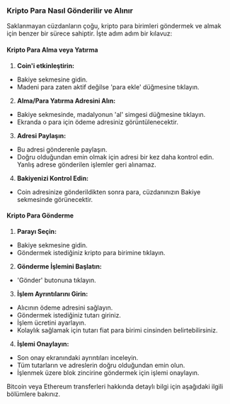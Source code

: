 ### Kripto Para Nasıl Gönderilir ve Alınır

Saklanmayan cüzdanların çoğu, kripto para birimleri göndermek ve almak için benzer bir sürece sahiptir. İşte adım adım bir kılavuz:

#### Kripto Para Alma veya Yatırma

1. **Coin'i etkinleştirin:**
 - Bakiye sekmesine gidin.
 - Madeni para zaten aktif değilse 'para ekle' düğmesine tıklayın.

2. **Alma/Para Yatırma Adresini Alın:**
 - Bakiye sekmesinde, madalyonun 'al' simgesi düğmesine tıklayın.
 - Ekranda o para için ödeme adresiniz görüntülenecektir.

3. **Adresi Paylaşın:**
 - Bu adresi gönderenle paylaşın.
 - Doğru olduğundan emin olmak için adresi bir kez daha kontrol edin. Yanlış adrese gönderilen işlemler geri alınamaz.

4. **Bakiyenizi Kontrol Edin:**
 - Coin adresinize gönderildikten sonra para, cüzdanınızın Bakiye sekmesinde görünecektir.

#### Kripto Para Gönderme

1. **Parayı Seçin:**
 - Bakiye sekmesine gidin.
 - Göndermek istediğiniz kripto para birimine tıklayın.

2. **Gönderme İşlemini Başlatın:**
 - 'Gönder' butonuna tıklayın.

3. **İşlem Ayrıntılarını Girin:**
 - Alıcının ödeme adresini sağlayın.
 - Göndermek istediğiniz tutarı giriniz.
 - İşlem ücretini ayarlayın.
 - Kolaylık sağlamak için tutarı fiat para birimi cinsinden belirtebilirsiniz.

4. **İşlemi Onaylayın:**
 - Son onay ekranındaki ayrıntıları inceleyin.
 - Tüm tutarların ve adreslerin doğru olduğundan emin olun.
 - İşlenmek üzere blok zincirine göndermek için işlemi onaylayın.

Bitcoin veya Ethereum transferleri hakkında detaylı bilgi için aşağıdaki ilgili bölümlere bakınız.